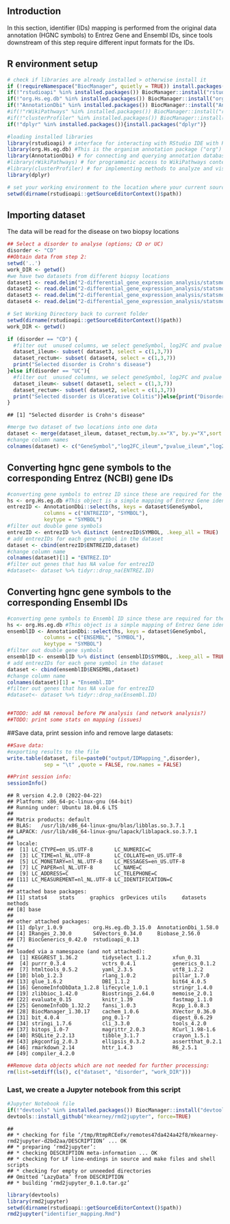 ## Introduction

In this section, identifier (IDs) mapping is performed from the original
data annotation (HGNC symbols) to Entrez Gene and Ensembl IDs, since
tools downstream of this step require different input formats for the
IDs.

## R environment setup

``` r
# check if libraries are already installed > otherwise install it
if (!requireNamespace("BiocManager", quietly = TRUE)) install.packages("BiocManager")
if(!"rstudioapi" %in% installed.packages()) BiocManager::install("rstudioapi")
if(!"org.Hs.eg.db" %in% installed.packages()) BiocManager::install("org.Hs.eg.db")  
if(!"AnnotationDbi" %in% installed.packages()) BiocManager::install("AnnotationDbi")
#if(!"rWikiPathways" %in% installed.packages()) BiocManager::install("rWikiPathways")
#if(!"clusterProfiler" %in% installed.packages()) BiocManager::install("clusterProfiler") 
if(!"dplyr" %in% installed.packages()){install.packages("dplyr")}

#loading installed libraries
library(rstudioapi) # interface for interacting with RStudio IDE with R code.
library(org.Hs.eg.db) #This is the organism annotation package ("org") for Homo sapiens ("Hs"), organized as an AnnotationDbi   package ("db"), using Entrez Gene IDs ("eg") as primary key.
library(AnnotationDbi) # for connecting and querying annotation databases
#library(rWikiPathways) # for programmatic access to WikiPathways content
#library(clusterProfiler) # for implementing methods to analyze and visualize functional profiles of genomic data
library(dplyr)

# set your working environment to the location where your current source file is saved into.
setwd(dirname(rstudioapi::getSourceEditorContext()$path))
```

## Importing dataset

The data will be read for the disease on two biopsy locations

``` r
## Select a disorder to analyse (options; CD or UC)
disorder <- "CD"
##Obtain data from step 2:
setwd('..')
work_DIR <- getwd()
#we have two datasets from different biopsy locations
dataset1 <- read.delim("2-differential_gene_expression_analysis/statsmodel/table_UC_Ileum_vs_nonIBD_Ileum.tab")
dataset2 <- read.delim("2-differential_gene_expression_analysis/statsmodel/table_UC_Rectum_vs_nonIBD_Rectum.tab")
dataset3 <- read.delim("2-differential_gene_expression_analysis/statsmodel/table_CD_Ileum_vs_nonIBD_Ileum.tab")
dataset4 <- read.delim("2-differential_gene_expression_analysis/statsmodel/table_CD_Rectum_vs_nonIBD_Rectum.tab")

# Set Working Directory back to current folder
setwd(dirname(rstudioapi::getSourceEditorContext()$path))
work_DIR <- getwd()

if (disorder == "CD") {
  #filter out  unused columns, we select geneSymbol, log2FC and pvalue
  dataset_ileum<- subset( dataset3, select = c(1,3,7))
  dataset_rectum<- subset( dataset4, select = c(1,3,7))
  print("Selected disorder is Crohn's disease")
}else if(disorder == "UC"){ 
  #filter out  unused columns, we select geneSymbol, log2FC and pvalue
  dataset_ileum<- subset( dataset1, select = c(1,3,7))
  dataset_rectum<- subset( dataset2, select = c(1,3,7))
  print("Selected disorder is Ulcerative Colitis")}else{print("Disorder not Recognised")
}
```

    ## [1] "Selected disorder is Crohn's disease"

``` r
#merge two dataset of two locations into one data 
dataset <- merge(dataset_ileum, dataset_rectum,by.x="X", by.y="X",sort = TRUE, all.x = TRUE, all.y = TRUE)
#change column names
colnames(dataset) <- c("GeneSymbol","log2FC_ileum","pvalue_ileum","log2FC_rectum","pvalue_rectum")
```

## Converting hgnc gene symbols to the corresponding Entrez (NCBI) gene IDs

``` r
#converting gene symbols to entrez ID since these are required for the enrichR function
hs <- org.Hs.eg.db #This object is a simple mapping of Entrez Gene identifier
entrezID <- AnnotationDbi::select(hs, keys = dataset$GeneSymbol,
            columns = c("ENTREZID", "SYMBOL"),
            keytype = "SYMBOL")
#filter out double gene symbols
entrezID <- entrezID %>% distinct (entrezID$SYMBOL, .keep_all = TRUE)
# add entrezIDs for each gene symbol in the dataset
dataset <- cbind(entrezID$ENTREZID,dataset)
#change column name
colnames(dataset)[1] = "ENTREZ.ID"
#filter out genes that has NA value for entrezID
#dataset<- dataset %>% tidyr::drop_na(ENTREZ.ID)
```

## Converting hgnc gene symbols to the corresponding Ensembl IDs

``` r
#converting gene symbols to Ensembl ID since these are required for the Cytoscape multiomics visualization
hs <- org.Hs.eg.db #This object is a simple mapping of Entrez Gene identifier
ensemblID <- AnnotationDbi::select(hs, keys = dataset$GeneSymbol,
            columns = c("ENSEMBL", "SYMBOL"),
            keytype = "SYMBOL")
#filter out double gene symbols
ensemblID <- ensemblID %>% distinct (ensemblID$SYMBOL, .keep_all = TRUE)
# add entrezIDs for each gene symbol in the dataset
dataset <- cbind(ensemblID$ENSEMBL,dataset)
#change column name
colnames(dataset)[1] = "Ensembl.ID"
#filter out genes that has NA value for entrezID
#dataset<- dataset %>% tidyr::drop_na(Ensembl.ID)


##TODO: add NA removal before PW analysis (and network analysis?)
##TODO: print some stats on mapping (issues)
```

##Save data, print session info and remove large datasets:

``` r
##Save data:
#exporting results to the file
write.table(dataset, file=paste0("output/IDMapping_",disorder),
            sep = "\t" ,quote = FALSE, row.names = FALSE)

##Print session info:
sessionInfo()
```

    ## R version 4.2.0 (2022-04-22)
    ## Platform: x86_64-pc-linux-gnu (64-bit)
    ## Running under: Ubuntu 18.04.6 LTS
    ## 
    ## Matrix products: default
    ## BLAS:   /usr/lib/x86_64-linux-gnu/blas/libblas.so.3.7.1
    ## LAPACK: /usr/lib/x86_64-linux-gnu/lapack/liblapack.so.3.7.1
    ## 
    ## locale:
    ##  [1] LC_CTYPE=en_US.UTF-8       LC_NUMERIC=C              
    ##  [3] LC_TIME=nl_NL.UTF-8        LC_COLLATE=en_US.UTF-8    
    ##  [5] LC_MONETARY=nl_NL.UTF-8    LC_MESSAGES=en_US.UTF-8   
    ##  [7] LC_PAPER=nl_NL.UTF-8       LC_NAME=C                 
    ##  [9] LC_ADDRESS=C               LC_TELEPHONE=C            
    ## [11] LC_MEASUREMENT=nl_NL.UTF-8 LC_IDENTIFICATION=C       
    ## 
    ## attached base packages:
    ## [1] stats4    stats     graphics  grDevices utils     datasets  methods  
    ## [8] base     
    ## 
    ## other attached packages:
    ## [1] dplyr_1.0.9          org.Hs.eg.db_3.15.0  AnnotationDbi_1.58.0
    ## [4] IRanges_2.30.0       S4Vectors_0.34.0     Biobase_2.56.0      
    ## [7] BiocGenerics_0.42.0  rstudioapi_0.13     
    ## 
    ## loaded via a namespace (and not attached):
    ##  [1] KEGGREST_1.36.2        tidyselect_1.1.2       xfun_0.31             
    ##  [4] purrr_0.3.4            vctrs_0.4.1            generics_0.1.2        
    ##  [7] htmltools_0.5.2        yaml_2.3.5             utf8_1.2.2            
    ## [10] blob_1.2.3             rlang_1.0.2            pillar_1.7.0          
    ## [13] glue_1.6.2             DBI_1.1.2              bit64_4.0.5           
    ## [16] GenomeInfoDbData_1.2.8 lifecycle_1.0.1        stringr_1.4.0         
    ## [19] zlibbioc_1.42.0        Biostrings_2.64.0      memoise_2.0.1         
    ## [22] evaluate_0.15          knitr_1.39             fastmap_1.1.0         
    ## [25] GenomeInfoDb_1.32.2    fansi_1.0.3            Rcpp_1.0.8.3          
    ## [28] BiocManager_1.30.17    cachem_1.0.6           XVector_0.36.0        
    ## [31] bit_4.0.4              png_0.1-7              digest_0.6.29         
    ## [34] stringi_1.7.6          cli_3.3.0              tools_4.2.0           
    ## [37] bitops_1.0-7           magrittr_2.0.3         RCurl_1.98-1.6        
    ## [40] RSQLite_2.2.13         tibble_3.1.7           crayon_1.5.1          
    ## [43] pkgconfig_2.0.3        ellipsis_0.3.2         assertthat_0.2.1      
    ## [46] rmarkdown_2.14         httr_1.4.3             R6_2.5.1              
    ## [49] compiler_4.2.0

``` r
##Remove data objects which are not needed for further processing:
rm(list=setdiff(ls(), c("dataset", "disorder", "work_DIR")))
```

### Last, we create a Jupyter notebook from this script

``` r
#Jupyter Notebook file
if(!"devtools" %in% installed.packages()) BiocManager::install("devtools")
devtools::install_github("mkearney/rmd2jupyter", force=TRUE)
```

    ## 
    ## * checking for file ‘/tmp/RtmpRCEeFx/remotes47da424a42f8/mkearney-rmd2jupyter-d2bd2aa/DESCRIPTION’ ... OK
    ## * preparing ‘rmd2jupyter’:
    ## * checking DESCRIPTION meta-information ... OK
    ## * checking for LF line-endings in source and make files and shell scripts
    ## * checking for empty or unneeded directories
    ## Omitted ‘LazyData’ from DESCRIPTION
    ## * building ‘rmd2jupyter_0.1.0.tar.gz’

``` r
library(devtools)
library(rmd2jupyter)
setwd(dirname(rstudioapi::getSourceEditorContext()$path))
rmd2jupyter("identifier_mapping.Rmd")
```
